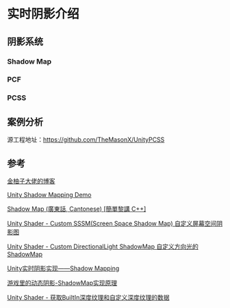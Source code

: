 # 实时阴影介绍

## 阴影系统

### Shadow Map

### PCF

### PCSS

## 案例分析

源工程地址：https://github.com/TheMasonX/UnityPCSS



## 参考

[金柚子大佬的博客](https://www.yuque.com/yikejinyouzi/aau4tk/totr2w#y7rab)

[Unity Shadow Mapping Demo](https://www.youtube.com/watch?v=3AdLu0PHOnE)

[Shadow Map (廣東話, Cantonese) [簡單黎講 C++]](https://www.youtube.com/watch?v=oPxY1eTrrOo)

[Unity Shader - Custom SSSM(Screen Space Shadow Map) 自定义屏幕空间阴影图](https://blog.csdn.net/linjf520/article/details/105456097)

[Unity Shader - Custom DirectionalLight ShadowMap 自定义方向光的ShadowMap](https://blog.csdn.net/linjf520/article/details/105401157)

[Unity实时阴影实现——Shadow Mapping](https://zhuanlan.zhihu.com/p/45653702)

[游戏里的动态阴影-ShadowMap实现原理](https://www.cnblogs.com/lijiajia/p/7231605.html)

[Unity Shader - 获取BuiltIn深度纹理和自定义深度纹理的数据](https://blog.csdn.net/linjf520/article/details/104723859)

